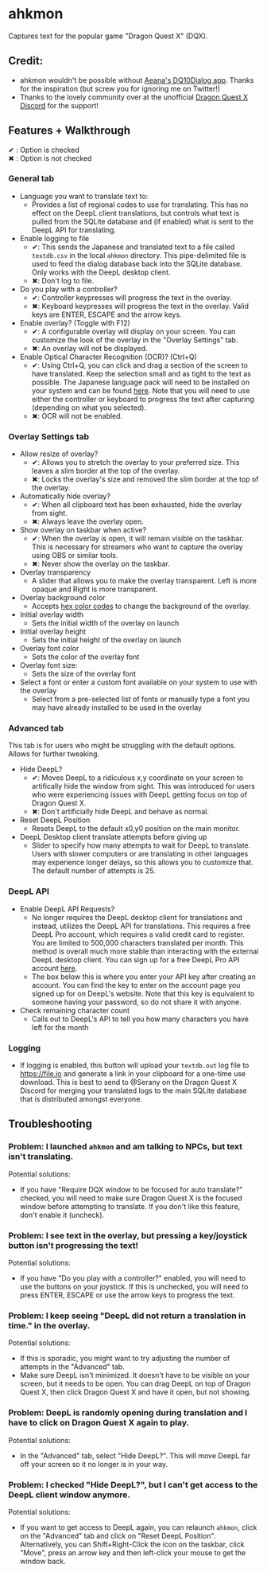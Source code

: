 # ahkmon
Captures text for the popular game "Dragon Quest X" (DQX).

## Credit:
- ahkmon wouldn't be possible without [Aeana's DQ10Dialog app](https://www.woodus.com/forums/topic/34653-dq10-dialog-monitor/?tab=comments#comment-538328). Thanks for the inspiration (but screw you for ignoring me on Twitter!)
- Thanks to the lovely community over at the unofficial [Dragon Quest X Discord](https://discord.gg/UFaUHBxKMY) for the support!

## Features + Walkthrough

✔ : Option is checked <br>
✖ : Option is not checked

### General tab
- Language you want to translate text to:
  - Provides a list of regional codes to use for translating. This has no effect on the DeepL client translations, but controls what text is pulled from the SQLite database and (if enabled) what is sent to the DeepL API for translating.
- Enable logging to file
  - ✔: This sends the Japanese and translated text to a file called `textdb.csv` in the local `ahkmon` directory. This pipe-delimited file is used to feed the dialog database back into the SQLite database. Only works with the DeepL desktop client.
  - ✖: Don't log to file.
- Do you play with a controller?
  - ✔: Controller keypresses will progress the text in the overlay.
  - ✖: Keyboard keypresses will progress the text in the overlay. Valid keys are ENTER, ESCAPE and the arrow keys.
- Enable overlay? (Toggle with F12)
  - ✔: A configurable overlay will display on your screen. You can customize the look of the overlay in the "Overlay Settings" tab.
  - ✖: An overlay will not be displayed.
- Enable Optical Character Recognition (OCR)? (Ctrl+Q)
  - ✔: Using Ctrl+Q, you can click and drag a section of the screen to have translated. Keep the selection small and as tight to the text as possible. The Japanese language pack will need to be installed on your system and can be found [here](https://www.microsoft.com/store/productId/9N1W692FV4S1). Note that you will need to use either the controller or keyboard to progress the text after capturing (depending on what you selected).
  - ✖: OCR will not be enabled.

### Overlay Settings tab

- Allow resize of overlay?
  - ✔: Allows you to stretch the overlay to your preferred size. This leaves a slim border at the top of the overlay.
  - ✖: Locks the overlay's size and removed the slim border at the top of the overlay.
- Automatically hide overlay?
  - ✔: When all clipboard text has been exhausted, hide the overlay from sight.
  - ✖: Always leave the overlay open.
- Show overlay on taskbar when active?
  - ✔: When the overlay is open, it will remain visible on the taskbar. This is necessary for streamers who want to capture the overlay using OBS or similar tools.
  - ✖: Never show the overlay on the taskbar.
- Overlay transparency
  - A slider that allows you to make the overlay transparent. Left is more opaque and Right is more transparent.
- Overlay background color
  - Accepts [hex color codes](https://www.color-hex.com/) to change the background of the overlay.
- Initial overlay width
  - Sets the initial width of the overlay on launch
- Initial overlay height
  - Sets the initial height of the overlay on launch
- Overlay font color
  - Sets the color of the overlay font
- Overlay font size:
  - Sets the size of the overlay font
- Select a font or enter a custom font available on your system to use with the overlay
  - Select from a pre-selected list of fonts or manually type a font you may have already installed to be used in the overlay

### Advanced tab

This tab is for users who might be struggling with the default options. Allows for further tweaking.

- Hide DeepL?
  - ✔: Moves DeepL to a ridiculous x,y coordinate on your screen to artifically hide the window from sight. This was introduced for users who were experiencing issues with DeepL getting focus on top of Dragon Quest X.
  - ✖: Don't artificially hide DeepL and behave as normal.
 - Reset DeepL Position
   - Resets DeepL to the default x0,y0 position on the main monitor.
 - DeepL Desktop client translate attempts before giving up
   - Slider to specify how many attempts to wait for DeepL to translate. Users with slower computers or are translating in other languages may experience longer delays, so this allows you to customize that. The default number of attempts is 25.

### DeepL API

- Enable DeepL API Requests?
  - No longer requires the DeepL desktop client for translations and instead, utilizes the DeepL API for translations. This requires a free DeepL Pro account, which requires a valid credit card to register. You are limited to 500,000 characters translated per month. This method is overall much more stable than interacting with the external DeepL desktop client. You can sign up for a free DeepL Pro API account [here](https://www.deepl.com/pro#developer).
  - The box below this is where you enter your API key after creating an account. You can find the key to enter on the account page you signed up for on DeepL's website. Note that this key is equivalent to someone having your password, so do not share it with anyone.
- Check remaining character count
  - Calls out to DeepL's API to tell you how many characters you have left for the month

### Logging

- If logging is enabled, this button will upload your `textdb.out` log file to https://file.io and generate a link in your clipboard for a one-time use download. This is best to send to @Serany on the Dragon Quest X Discord for merging your translated logs to the main SQLite database that is distributed amongst everyone.

## Troubleshooting

### Problem: I launched `ahkmon` and am talking to NPCs, but text isn't translating.

Potential solutions:
- If you have "Require DQX window to be focused for auto translate?" checked, you will need to make sure Dragon Quest X is the focused window before attempting to translate. If you don't like this feature, don't enable it (uncheck).

### Problem: I see text in the overlay, but pressing a key/joystick button isn't progressing the text!
  
Potential solutions:
- If you have "Do you play with a controller?" enabled, you will need to use the buttons on your joystick. If this is unchecked, you will need to press ENTER, ESCAPE or use the arrow keys to progress the text.

### Problem: I keep seeing "DeepL did not return a translation in time." in the overlay.

Potential solutions:
- If this is sporadic, you might want to try adjusting the number of attempts in the "Advanced" tab.
- Make sure DeepL isn't minimized. It doesn't have to be visible on your screen, but it needs to be open. You can drag DeepL on top of Dragon Quest X, then click Dragon Quest X and have it open, but not showing.

### Problem: DeepL is randomly opening during translation and I have to click on Dragon Quest X again to play.

Potential solutions:
- In the "Advanced" tab, select "Hide DeepL?". This will move DeepL far off your screen so it no longer is in your way. 

### Problem: I checked "Hide DeepL?", but I can't get access to the DeepL client window anymore.

Potential solutions:
- If you want to get access to DeepL again, you can relaunch `ahkmon`, click on the "Advanced" tab and click on "Reset DeepL Position". Alternatively, you can Shift+Right-Click the icon on the taskbar, click "Move", press an arrow key and then left-click your mouse to get the window back. 

